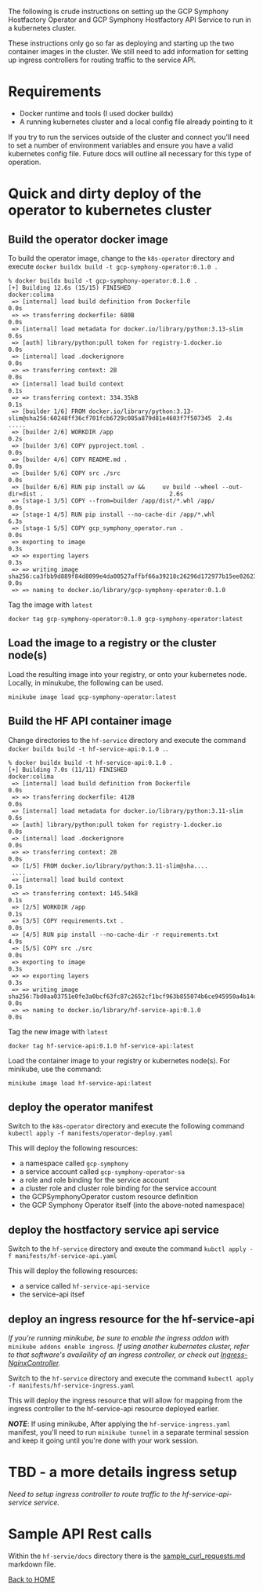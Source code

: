 The following is crude instructions on setting up the GCP Symphony Hostfactory Operator and GCP Symphony Hostfactory API Service to run in a kubernetes cluster.

These instructions only go so far as deploying and starting up the two container images in the cluster. We still need to add information for setting up ingress controllers for routing traffic to the service API.

# Requirements

- Docker runtime and tools (I used docker buildx)  
- A running kubernetes cluster and a local config file already pointing to it  

If you try to run the services outside of the cluster and connect you'll need to set a number of environment variables and ensure you have a valid kubernetes config file. Future docs will outline all necessary for this type of operation.


# Quick and dirty deploy of the operator to kubernetes cluster


## Build the operator docker image

To build the operator image, change to the `k8s-operator` directory and execute `docker buildx build -t gcp-symphony-operator:0.1.0 .`
```
% docker buildx build -t gcp-symphony-operator:0.1.0 .
[+] Building 12.6s (15/15) FINISHED                                                                     docker:colima
 => [internal] load build definition from Dockerfile                                                             0.0s
 => => transferring dockerfile: 680B                                                                             0.0s
 => [internal] load metadata for docker.io/library/python:3.13-slim                                              0.6s
 => [auth] library/python:pull token for registry-1.docker.io                                                    0.0s
 => [internal] load .dockerignore                                                                                0.0s
 => => transferring context: 2B                                                                                  0.0s
 => [internal] load build context                                                                                0.1s
 => => transferring context: 334.35kB                                                                            0.1s
 => [builder 1/6] FROM docker.io/library/python:3.13-slim@sha256:60248ff36cf701fcb6729c085a879d81e4603f7f507345  2.4s
.....
 => [builder 2/6] WORKDIR /app                                                                                   0.2s
 => [builder 3/6] COPY pyproject.toml .                                                                          0.0s
 => [builder 4/6] COPY README.md .                                                                               0.0s
 => [builder 5/6] COPY src ./src                                                                                 0.0s
 => [builder 6/6] RUN pip install uv &&     uv build --wheel --out-dir=dist .                                    2.6s
 => [stage-1 3/5] COPY --from=builder /app/dist/*.whl /app/                                                      0.0s
 => [stage-1 4/5] RUN pip install --no-cache-dir /app/*.whl                                                      6.3s
 => [stage-1 5/5] COPY gcp_symphony_operator.run .                                                               0.0s
 => exporting to image                                                                                           0.3s
 => => exporting layers                                                                                          0.3s
 => => writing image sha256:ca3fbb9d889f84d8099e4da00527affbf66a39218c26296d172977b15ee02623                     0.0s
 => => naming to docker.io/library/gcp-symphony-operator:0.1.0
```
Tag the image with `latest`
```
docker tag gcp-symphony-operator:0.1.0 gcp-symphony-operator:latest
```

## Load the image to a registry or the cluster node(s)

Load the resulting image into your registry, or onto your kubernetes node.  Locally, in minukube, the following can be used.
```
minikube image load gcp-symphony-operator:latest
```

## Build the HF API container image
Change directories to the `hf-service` directory and execute the command `docker buildx build -t hf-service-api:0.1.0 .`.
```
% docker buildx build -t hf-service-api:0.1.0 .
[+] Building 7.0s (11/11) FINISHED                                                                      docker:colima
 => [internal] load build definition from Dockerfile                                                             0.0s
 => => transferring dockerfile: 412B                                                                             0.0s
 => [internal] load metadata for docker.io/library/python:3.11-slim                                              0.6s
 => [auth] library/python:pull token for registry-1.docker.io                                                    0.0s
 => [internal] load .dockerignore                                                                                0.0s
 => => transferring context: 2B                                                                                  0.0s
 => [1/5] FROM docker.io/library/python:3.11-slim@sha....
 ....
 => [internal] load build context                                                                                0.1s
 => => transferring context: 145.54kB                                                                            0.1s
 => [2/5] WORKDIR /app                                                                                           0.1s
 => [3/5] COPY requirements.txt .                                                                                0.0s
 => [4/5] RUN pip install --no-cache-dir -r requirements.txt                                                     4.9s
 => [5/5] COPY src ./src                                                                                         0.0s
 => exporting to image                                                                                           0.3s
 => => exporting layers                                                                                          0.3s
 => => writing image sha256:7bd0aa03751e0fe3a0bcf63fc87c2652cf1bcf963b855074b6ce945950a4b14d                     0.0s
 => => naming to docker.io/library/hf-service-api:0.1.0                                                          0.0s
```

Tag the new image with `latest`
```
docker tag hf-service-api:0.1.0 hf-service-api:latest
```

Load the container image to your registry or kubernetes node(s). For minikube, use the command:
```
minikube image load hf-service-api:latest
```

## deploy the operator manifest
Switch to the `k8s-operator` directory and execute the following command `kubectl apply -f manifests/operator-deploy.yaml`  

This will deploy the following resources:  
- a namespace called `gcp-symphony`
- a service account called `gcp-symphony-operator-sa`
- a role and role binding for the service account
- a cluster role and cluster role binding for the service account
- the GCPSymphonyOperator custom resource definition
- the GCP Symphony Operator itself (into the above-noted namespace)

## deploy the hostfactory service api service
Switch to the `hf-service` directory and exeute the command `kubctl apply -f manifests/hf-service-api.yaml`  

This will deploy the following resources:  
- a service called `hf-service-api-service`
- the service-api itsef


## deploy an ingress resource for the hf-service-api
*If you're running minikube, be sure to enable the ingress addon with* `minikube addons enable ingress`*. If using another kubernetes cluster, refer to that software's availaility of an ingress controller, or check out [Ingress-NginxController](https://kubernetes.github.io/ingress-nginx/deploy/#local-testing).*

Switch to the `hf-service` directory and execute the command `kubectl apply -f manifests/hf-service-ingress.yaml`

This will deploy the ingress resource that will allow for mapping from the ingress controller to the hf-service-api resource deployed earlier.  

***NOTE***: If using minikube, After applying the `hf-service-ingress.yaml` manifest, you'll need to run `minikube tunnel` in a separate terminal session and keep it going until you're done with your work session.

# TBD - a more details ingress setup
*Need to setup ingress controller to route traffic to the hf-service-api-service service.*


# Sample API Rest calls
Within the `hf-servie/docs` directory there is the [sample_curl_requests.md](../../hf-service/docs/sample_curl_requests.md) markdown file.



[Back to HOME](../README.md)
